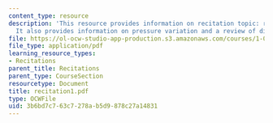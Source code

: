 ```yaml
---
content_type: resource
description: 'This resource provides information on recitation topic: review of hydrostatics.
  It also provides information on pressure variation and a review of dimensional analysis.'
file: https://ol-ocw-studio-app-production.s3.amazonaws.com/courses/1-060-engineering-mechanics-ii-spring-2006/3b6bd7c763c7278ab5d9878c27a14831_recitation1.pdf
file_type: application/pdf
learning_resource_types:
- Recitations
parent_title: Recitations
parent_type: CourseSection
resourcetype: Document
title: recitation1.pdf
type: OCWFile
uid: 3b6bd7c7-63c7-278a-b5d9-878c27a14831
---
```

